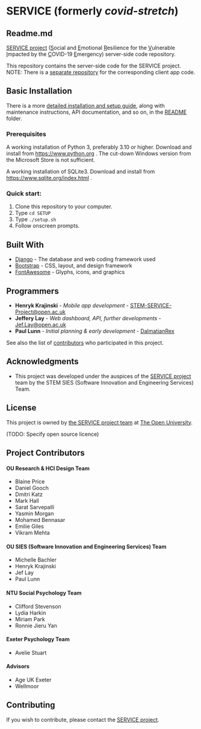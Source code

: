 # SERVICE (formerly *covid-stretch*)

## Readme.md

[SERVICE project](https://serviceproject.org.uk) (<u>S</u>ocial and <u>E</u>motional <u>R</u>esilience for the <u>V</u>ulnerable <u>I</u>mpacted by the <u>C</u>OVID-19 <u>E</u>mergency) server-side code repository.

This repository contains the server-side code for the SERVICE project. NOTE: There is a [separate repository](https://github.com/OU-STEM-SIES/SERVICE_mobile) for the corresponding client app code.

## Basic Installation

There is a more [detailed installation and setup guide](README/ServerSetup.md), along with maintenance instructions, API documentation, and so on, in the [README](README/README.md) folder.

### Prerequisites

A working installation of Python 3, preferably 3.10 or higher. Download and install from https://www.python.org . The cut-down Windows version from the Microsoft Store is not sufficient. 

A working installation of SQLite3. Download and install from https://www.sqlite.org/index.html .

### Quick start:

1. Clone this repository to your computer.
2. Type `cd SETUP`
3. Type `./setup.sh`
4. Follow onscreen prompts.

## Built With

* [Django](https://www.djangoproject.com) - The database and web coding framework used
* [Bootstrap](https://getbootstrap.com) - CSS, layout, and design framework
* [FontAwesome](https://fontawesome.com) - Glyphs, icons, and graphics

## Programmers

* **Henryk Krajinski** - *Mobile app development* - [STEM-SERVICE-Project@open.ac.uk](mailto:STEM-SERVICE-Project@open.ac.uk)
* **Jeffery Lay** - *Web dashboard, API, further developments* - [Jef.Lay@open.ac.uk](mailto:Jef.Lay@open.ac.uk)
* **Paul Lunn** - *Initial planning & early development* - [DalmatianRex](https://github.com/dalmatianrex/covid-stretch)

See also the list of <a href="#Contributors">contributors</a> who participated in this project.

## Acknowledgments

* This project was developed under the auspices of the [SERVICE project](https://serviceproject.org.uk) team by the STEM SIES (Software Innovation and Engineering Services) Team.

## License

This project is owned by [the SERVICE project team](mailto:STEM-SERVICE-Project@open.ac.uk?subject=SERVICE%20project%20code%20repository) at [The Open University](http://www.open.ac.uk).

(TODO: Specify open source licence)

<a name="Contributors"></a>
## Project Contributors

#### OU Research & HCI Design Team
* Blaine Price
* Daniel Gooch
* Dmitri Katz
* Mark Hall
* Sarat Sarvepalli
* Yasmin Morgan
* Mohamed Bennasar
* Emilie Giles
* Vikram Mehta

#### OU SIES (Software Innovation and Engineering Services) Team
* Michelle Bachler
* Henryk Krajinski
* Jef Lay
* Paul Lunn

#### NTU Social Psychology Team
* Clifford Stevenson
* Lydia Harkin
* Miriam Park
* Ronnie Jieru Yan

#### Exeter Psychology Team
* Avelie Stuart

#### Advisors
* Age UK Exeter
* Wellmoor

## Contributing

If you wish to contribute, please contact the [SERVICE project](mailto:STEM-SERVICE-Project@open.ac.uk).

